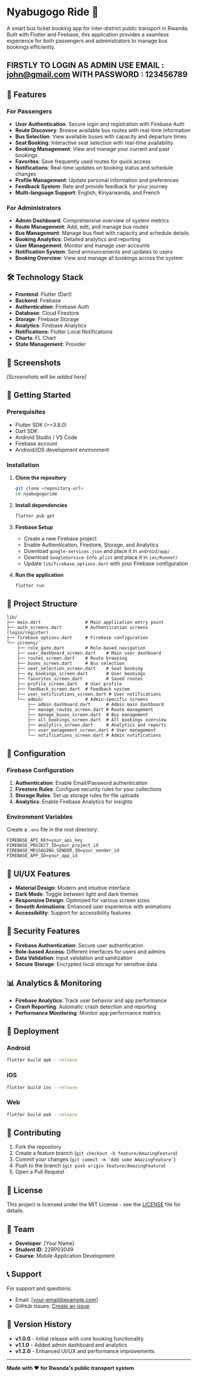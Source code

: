 # Nyabugogo Ride 🚌

A smart bus ticket booking app for inter-district public transport in Rwanda. Built with Flutter and Firebase, this application provides a seamless experience for both passengers and administrators to manage bus bookings efficiently.

## FIRSTLY TO LOGIN AS ADMIN USE EMAIL : john@gmail.com WITH PASSWORD : 123456789 ##

## 🌟 Features

### For Passengers
- **User Authentication**: Secure login and registration with Firebase Auth
- **Route Discovery**: Browse available bus routes with real-time information
- **Bus Selection**: View available buses with capacity and departure times
- **Seat Booking**: Interactive seat selection with real-time availability
- **Booking Management**: View and manage your current and past bookings
- **Favorites**: Save frequently used routes for quick access
- **Notifications**: Real-time updates on booking status and schedule changes
- **Profile Management**: Update personal information and preferences
- **Feedback System**: Rate and provide feedback for your journey
- **Multi-language Support**: English, Kinyarwanda, and French

### For Administrators
- **Admin Dashboard**: Comprehensive overview of system metrics
- **Route Management**: Add, edit, and manage bus routes
- **Bus Management**: Manage bus fleet with capacity and schedule details
- **Booking Analytics**: Detailed analytics and reporting
- **User Management**: Monitor and manage user accounts
- **Notification System**: Send announcements and updates to users
- **Booking Overview**: View and manage all bookings across the system

## 🛠️ Technology Stack

- **Frontend**: Flutter (Dart)
- **Backend**: Firebase
- **Authentication**: Firebase Auth
- **Database**: Cloud Firestore
- **Storage**: Firebase Storage
- **Analytics**: Firebase Analytics
- **Notifications**: Flutter Local Notifications
- **Charts**: FL Chart
- **State Management**: Provider

## 📱 Screenshots

*[Screenshots will be added here]*

## 🚀 Getting Started

### Prerequisites

- Flutter SDK (>=3.8.0)
- Dart SDK
- Android Studio / VS Code
- Firebase account
- Android/iOS development environment

### Installation

1. **Clone the repository**
   ```bash
   git clone <repository-url>
   cd nyabugogoride
   ```

2. **Install dependencies**
   ```bash
   flutter pub get
   ```

3. **Firebase Setup**
   - Create a new Firebase project
   - Enable Authentication, Firestore, Storage, and Analytics
   - Download `google-services.json` and place it in `android/app/`
   - Download `GoogleService-Info.plist` and place it in `ios/Runner/`
   - Update `lib/firebase_options.dart` with your Firebase configuration

4. **Run the application**
   ```bash
   flutter run
   ```

## 📁 Project Structure

```
lib/
├── main.dart                 # Main application entry point
├── auth_screens.dart         # Authentication screens (login/register)
├── firebase_options.dart     # Firebase configuration
└── screens/
    ├── role_gate.dart        # Role-based navigation
    ├── user_dashboard_screen.dart    # Main user dashboard
    ├── routes_screen.dart    # Route browsing
    ├── buses_screen.dart     # Bus selection
    ├── seat_selection_screen.dart    # Seat booking
    ├── my_bookings_screen.dart       # User bookings
    ├── favorites_screen.dart         # Saved routes
    ├── profile_screen.dart   # User profile
    ├── feedback_screen.dart  # Feedback system
    ├── user_notifications_screen.dart # User notifications
    └── admin/                # Admin-specific screens
        ├── admin_dashboard.dart      # Admin main dashboard
        ├── manage_routes_screen.dart # Route management
        ├── manage_buses_screen.dart  # Bus management
        ├── all_bookings_screen.dart  # All bookings overview
        ├── analytics_screen.dart     # Analytics and reports
        ├── user_management_screen.dart # User management
        └── notifications_screen.dart # Admin notifications
```

## 🔧 Configuration

### Firebase Configuration

1. **Authentication**: Enable Email/Password authentication
2. **Firestore Rules**: Configure security rules for your collections
3. **Storage Rules**: Set up storage rules for file uploads
4. **Analytics**: Enable Firebase Analytics for insights

### Environment Variables

Create a `.env` file in the root directory:
```
FIREBASE_API_KEY=your_api_key
FIREBASE_PROJECT_ID=your_project_id
FIREBASE_MESSAGING_SENDER_ID=your_sender_id
FIREBASE_APP_ID=your_app_id
```

## 🎨 UI/UX Features

- **Material Design**: Modern and intuitive interface
- **Dark Mode**: Toggle between light and dark themes
- **Responsive Design**: Optimized for various screen sizes
- **Smooth Animations**: Enhanced user experience with animations
- **Accessibility**: Support for accessibility features

## 🔐 Security Features

- **Firebase Authentication**: Secure user authentication
- **Role-based Access**: Different interfaces for users and admins
- **Data Validation**: Input validation and sanitization
- **Secure Storage**: Encrypted local storage for sensitive data

## 📊 Analytics & Monitoring

- **Firebase Analytics**: Track user behavior and app performance
- **Crash Reporting**: Automatic crash detection and reporting
- **Performance Monitoring**: Monitor app performance metrics

## 🚀 Deployment

### Android
```bash
flutter build apk --release
```

### iOS
```bash
flutter build ios --release
```

### Web
```bash
flutter build web --release
```

## 🤝 Contributing

1. Fork the repository
2. Create a feature branch (`git checkout -b feature/AmazingFeature`)
3. Commit your changes (`git commit -m 'Add some AmazingFeature'`)
4. Push to the branch (`git push origin feature/AmazingFeature`)
5. Open a Pull Request

## 📝 License

This project is licensed under the MIT License - see the [LICENSE](LICENSE) file for details.

## 👥 Team

- **Developer**: [Your Name]
- **Student ID**: 22RP03049
- **Course**: Mobile Application Development

## 📞 Support

For support and questions:
- Email: [your-email@example.com]
- GitHub Issues: [Create an issue](https://github.com/yourusername/nyabugogoride/issues)

## 🔄 Version History

- **v1.0.0** - Initial release with core booking functionality
- **v1.1.0** - Added admin dashboard and analytics
- **v1.2.0** - Enhanced UI/UX and performance improvements

---

**Made with ❤️ for Rwanda's public transport system**
